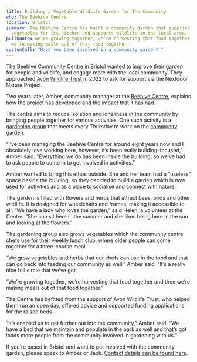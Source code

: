 ```yaml
---
title: Building a Vegetable Wildlife Garden for The Community 
who: The Beehive Centre
location: Bristol
summary: The Beehive Centre has built a community garden that supplies
  vegetables for its kitchen and supports wildlife in the local area.
pullQuote: We’re growing together, we’re harvesting that food together and then
  we’re making meals out of that food together.
customCall: "Have you been involved in a community garden? "
---
```

The Beehive Community Centre in Bristol wanted to improve their garden for people and wildlife, and engage more with the local community. They approached [Avon Wildlife Trust](https://www.avonwildlifetrust.org.uk/) in 2022 to ask for support via the Nextdoor Nature Project.  

Two years later, Amber, community manager at the [Beehive Centre](https://thebeehivebristol.co.uk/), explains how the project has developed and the impact that it has had. 

The centre aims to reduce isolation and loneliness in the community by bringing people together for various activities. One such activity is a [gardening group](https://nextdoornaturehub.org.uk/stories/connecting-with-people-and-nature-at-washington-mind-gardening-group) that meets every Thursday to work on the [community garden](https://nextdoornaturehub.org.uk/stories/transforming-unused-green-spaces-into-community-gardens-in-bemerton).  

“I’ve been managing the Beehive Centre for around eight years now and I absolutely love working here, however, it’s been really building-focused," Amber said. "Everything we do has been inside the building, so we’ve had to ask people to come in to get involved in activities.” 

Amber wanted to bring this ethos outside. She and her team had a “useless” space beside the building, so they decided to build a garden which is now used for activities and as a place to socialise and connect with nature. 

The garden is filled with flowers and herbs that attract bees, birds and other wildlife. It is designed for wheelchairs and frames, making it accessible to all. “We have a lady who loves the garden,” said Helen, a volunteer at the Centre. “She can sit here in the summer and she likes being here in the sun and looking at the flowers.”  

The gardening group also grows vegetables which the community centre chefs use for their weekly lunch club, where older people can come together for a three-course meal.  

“We grow vegetables and herbs that our chefs can use in the food and that can go back into feeding our community as well,” Amber said. “It’s a really nice full circle that we’ve got. 

“We’re growing together, we’re harvesting that food together and then we’re making meals out of that food together.”   

The Centre has befitted from the support of Avon Wildlife Trust, who helped them run an open day, offered advice and supported funding applications for the raised beds.  

“It’s enabled us to get further out into the community,” Amber said. “We have a bed that we maintain and populate in the park as well and that’s got loads more people from the community involved in gardening with us.” 

If you’re based in Bristol and want to get involved with the community garden, please speak to Amber or Jack. [Contact details can be found here](https://thebeehivebristol.co.uk/contact/).